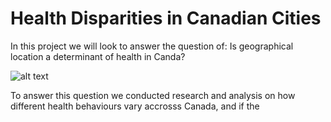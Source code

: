 # Health Disparities in Canadian Cities
In this project we will look to answer the question of: Is geographical location a determinant of health in Canda?

![alt text](desktop/Internet-of-Things_The-Digital-Future-of-Value-based-Care.png)

To answer this question we conducted research and analysis on how different health behaviours vary accrosss Canada, and if the 
